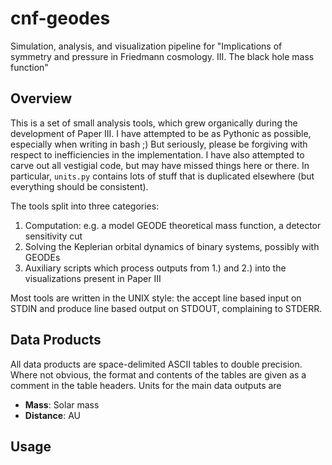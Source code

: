 # cnf-geodes
Simulation, analysis, and visualization pipeline for "Implications of symmetry and pressure in Friedmann cosmology. III. The black hole mass function"

## Overview

This is a set of small analysis tools, which grew organically during the development of Paper III.
I have attempted to be as Pythonic as possible, especially when writing in bash ;)
But seriously, please be forgiving with respect to inefficiencies in the implementation.
I have also attempted to carve out all vestigial code, but may have missed things here or there.
In particular, `units.py` contains lots of stuff that is duplicated elsewhere (but everything should be consistent).

The tools split into three categories:
1. Computation: e.g. a model GEODE theoretical mass function, a detector sensitivity cut
2. Solving the Keplerian orbital dynamics of binary systems, possibly with GEODEs
3. Auxiliary scripts which process outputs from 1.) and 2.) into the visualizations present in Paper III

Most tools are written in the UNIX style: the accept line based input on STDIN and produce line based output on STDOUT, complaining to STDERR.

## Data Products

All data products are space-delimited ASCII tables to double precision.
Where not obvious, the format and contents of the tables are given as a comment in the table headers.
Units for the main data outputs are
+ **Mass**: Solar mass
+ **Distance**: AU

## Usage



